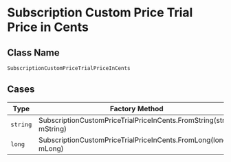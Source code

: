 
# Subscription Custom Price Trial Price in Cents

## Class Name

`SubscriptionCustomPriceTrialPriceInCents`

## Cases

| Type | Factory Method |
|  --- | --- |
| `string` | SubscriptionCustomPriceTrialPriceInCents.FromString(string mString) |
| `long` | SubscriptionCustomPriceTrialPriceInCents.FromLong(long mLong) |

